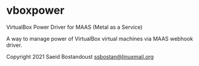# vboxpower

VirtualBox Power Driver for MAAS (Metal as a Service)

A way to manage power of VirtualBox virtual machines via MAAS webhook driver.

Copyright 2021 Saeid Bostandoust <ssbostan@linuxmail.org>
